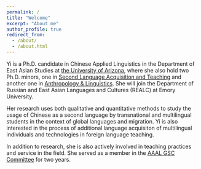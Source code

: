```yaml
---
permalink: /
title: "Welcome"
excerpt: "About me"
author_profile: true
redirect_from: 
  - /about/
  - /about.html
---
```


Yi is a Ph.D. candidate in Chinese Applied Linguistics in the Department of East Asian Studies at [the University of Arizona](https://eas.arizona.edu/people/yiw), where she also hold two Ph.D. minors, one in [Second Language Acquisition and Teaching](https://slat.arizona.edu/) and another one in [Anthropology & Linguistics](https://anthropology.arizona.edu/content/linguistic-anthropology). She will join the Department of Russian and East Asian Languages and Cultures (REALC) at Emory University.

Her research uses both qualitative and quantitative methods to study the usage of Chinese as a second language by transnational and multilingual students in the context of global languages and migration. Yi is also interested in the process of additional language acquisiton of multilingual individuals and technologies in foreign language teaching.

In addition to research, she is also actively involved in teaching practices and service in the field. She served as a member in the [AAAL GSC Committee](https://www.aaal.org/graduate-student-council) for two years. 



